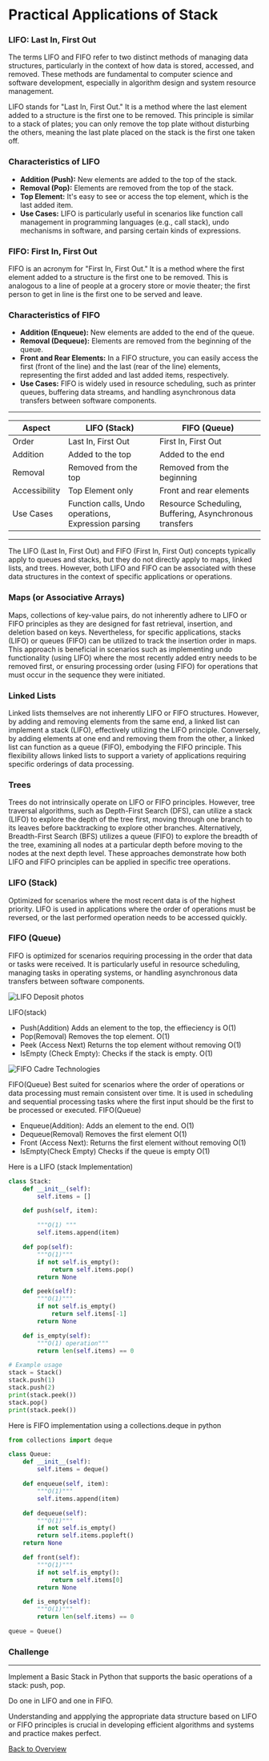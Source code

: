 # Practical Applications of Stack

### **LIFO: Last In, First Out**

The terms LIFO and FIFO refer to two distinct methods of managing data structures, particularly in the context of how data is stored, accessed, and removed. These methods are fundamental to computer science and software development, especially in algorithm design and system resource management.

LIFO stands for "Last In, First Out." It is a method where the last element added to a structure is the first one to be removed. This principle is similar to a stack of plates; you can only remove the top plate without disturbing the others, meaning the last plate placed on the stack is the first one taken off.

### **Characteristics of LIFO**

- **Addition (Push):** New elements are added to the top of the stack.
- **Removal (Pop):** Elements are removed from the top of the stack.
- **Top Element:** It's easy to see or access the top element, which is the last added item.
- **Use Cases:** LIFO is particularly useful in scenarios like function call management in programming languages (e.g., call stack), undo mechanisms in software, and parsing certain kinds of expressions.

### **FIFO: First In, First Out**

FIFO is an acronym for "First In, First Out." It is a method where the first element added to a structure is the first one to be removed. This is analogous to a line of people at a grocery store or movie theater; the first person to get in line is the first one to be served and leave.

### **Characteristics of FIFO**

- **Addition (Enqueue):** New elements are added to the end of the queue.
- **Removal (Dequeue):** Elements are removed from the beginning of the queue.
- **Front and Rear Elements:** In a FIFO structure, you can easily access the first (front of the line) and the last (rear of the line) elements, representing the first added and last added items, respectively.
- **Use Cases:** FIFO is widely used in resource scheduling, such as printer queues, buffering data streams, and handling asynchronous data transfers between software components.

---

| Aspect        | LIFO (Stack)                                        | FIFO (Queue)                                           |
| ------------- | --------------------------------------------------- | ------------------------------------------------------ |
| Order         | Last In, First Out                                  | First In, First Out                                    |
| Addition      | Added to the top                                    | Added to the end                                       |
| Removal       | Removed from the top                                | Removed from the beginning                             |
| Accessibility | Top Element only                                    | Front and rear elements                                |
| Use Cases     | Function calls, Undo operations, Expression parsing | Resource Scheduling, Buffering, Asynchronous transfers |

---

The LIFO (Last In, First Out) and FIFO (First In, First Out) concepts typically apply to queues and stacks, but they do not directly apply to maps, linked lists, and trees. However, both LIFO and FIFO can be associated with these data structures in the context of specific applications or operations.

### **Maps (or Associative Arrays)**

Maps, collections of key-value pairs, do not inherently adhere to LIFO or FIFO principles as they are designed for fast retrieval, insertion, and deletion based on keys. Nevertheless, for specific applications, stacks (LIFO) or queues (FIFO) can be utilized to track the insertion order in maps. This approach is beneficial in scenarios such as implementing undo functionality (using LIFO) where the most recently added entry needs to be removed first, or ensuring processing order (using FIFO) for operations that must occur in the sequence they were initiated.

### **Linked Lists**

Linked lists themselves are not inherently LIFO or FIFO structures. However, by adding and removing elements from the same end, a linked list can implement a stack (LIFO), effectively utilizing the LIFO principle. Conversely, by adding elements at one end and removing them from the other, a linked list can function as a queue (FIFO), embodying the FIFO principle. This flexibility allows linked lists to support a variety of applications requiring specific orderings of data processing.

### **Trees**

Trees do not intrinsically operate on LIFO or FIFO principles. However, tree traversal algorithms, such as Depth-First Search (DFS), can utilize a stack (LIFO) to explore the depth of the tree first, moving through one branch to its leaves before backtracking to explore other branches. Alternatively, Breadth-First Search (BFS) utilizes a queue (FIFO) to explore the breadth of the tree, examining all nodes at a particular depth before moving to the nodes at the next depth level. These approaches demonstrate how both LIFO and FIFO principles can be applied in specific tree operations.

### **LIFO (Stack)**

Optimized for scenarios where the most recent data is of the highest priority. LIFO is used in applications where the order of operations must be reversed, or the last performed operation needs to be accessed quickly.

### **FIFO (Queue)**

FIFO is optimized for scenarios requiring processing in the order that data or tasks were received. It is particularly useful in resource scheduling, managing tasks in operating systems, or handling asynchronous data transfers between software components.

![LIFO](LIFOdraw.jpg "Last in First out") Deposit photos

LIFO(stack)

- Push(Addition) Adds an element to the top, the effieciency is O(1)
- Pop(Removal) Removes the top element. O(1)
- Peek (Access Next) Returns the top element without removing O(1)
- IsEmpty (Check Empty): Checks if the stack is empty. O(1)

![FIFO](FIFOblock.jpg "First in and First out") Cadre Technologies

FIFO(Queue) Best suited for scenarios where the order of operations or data processing must remain consistent over time. It is used in scheduling and sequential processing tasks where the first input should be the first to be processed or executed.
FIFO(Queue)

- Enqueue(Addition): Adds an element to the end. O(1)
- Dequeue(Removal) Removes the first element O(1)
- Front (Access Next): Returns the first element without removing O(1)
- IsEmpty(Check Empty) Checks if the queue is empty O(1)

Here is a LIFO (stack Implementation)

```Python
class Stack:
    def __init__(self):
        self.items = []

    def push(self, item):

        """O(1) """
        self.items.append(item)

    def pop(self):
        """O(1)"""
        if not self.is_empty():
            return self.items.pop()
        return None

    def peek(self):
        """O(1)"""
        if not self.is_empty()
            return self.items[-1]
        return None

    def is_empty(self):
        """O(1) operation"""
        return len(self.items) == 0

# Example usage
stack = Stack()
stack.push(1)
stack.push(2)
print(stack.peek())
stack.pop()
print(stack.peek())
```

Here is FIFO implementation using a collections.deque in python

```Python
from collections import deque

class Queue:
    def __init__(self):
        self.items = deque()

    def enqueue(self, item):
        """O(1)"""
        self.items.append(item)

    def dequeue(self):
        """O(1)"""
        if not self.is_empty()
        return self.items.popleft()
    return None

    def front(self):
        """O(1)"""
        if not self.is_empty():
            return self.items[0]
        return None

    def is_empty(self):
        """O(1)"""
        return len(self.items) == 0

queue = Queue()


```

### Challenge

---

Implement a Basic Stack in Python that supports the basic operations of a stack: push, pop.

Do one in LIFO and one in FIFO.

Understanding and appplying the appropriate data structure based on LIFO or FIFO principles is crucial in developing efficient algorithms and systems and practice makes perfect.

[Back to Overview](https://github.com/lachisholm/Data_Structure_Discovery/blob/main/Overview.md)
